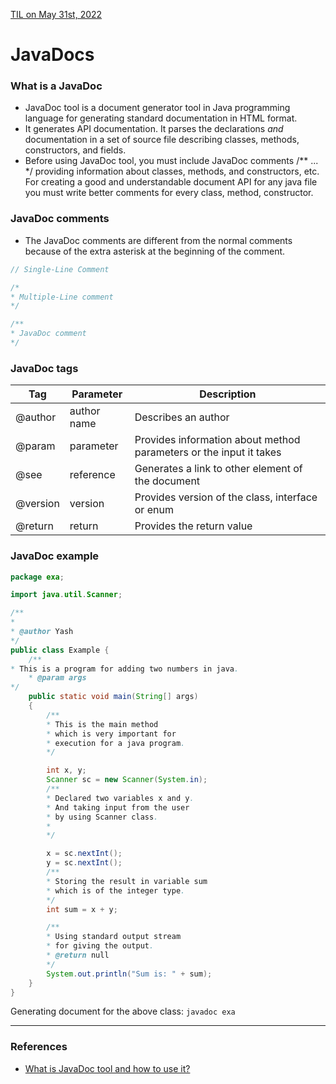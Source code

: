 [TIL on May 31st, 2022](../TIL/2022/05/05-31-2022.md)
# **JavaDocs**

### What is a JavaDoc
- JavaDoc tool is a document generator tool in Java programming language for generating standard documentation in HTML format.
- It generates API documentation. It parses the declarations *and* documentation in a set of source file describing classes, methods, constructors, and fields.
- Before using JavaDoc tool, you must include JavaDoc comments /** ... */ providing information about classes, methods, and constructors, etc. For creating a good and understandable document API for any java file you must write better comments for every class, method, constructor.

### JavaDoc comments
- The JavaDoc comments are different from the normal comments because of the extra asterisk at the beginning of the comment.
```js
// Single-Line Comment

/* 
* Multiple-Line comment
*/

/** 
* JavaDoc comment
*/
```

### JavaDoc tags
| Tag | Parameter | Description |
| --- | --------- | ----------- |
| @author | author name | Describes an author |
| @param | parameter | Provides information about method parameters or the input it takes |
| @see | reference | Generates a link to other element of the document |
| @version | version | Provides version of the class, interface or enum |
| @return | return | Provides the return value |

### JavaDoc example
```java
package exa;

import java.util.Scanner;

/**
*
* @author Yash
*/
public class Example {
	/**
* This is a program for adding two numbers in java.
	* @param args
*/
	public static void main(String[] args)
	{
		/**
		* This is the main method
		* which is very important for
		* execution for a java program.
		*/

		int x, y;
		Scanner sc = new Scanner(System.in);
		/**
		* Declared two variables x and y.
		* And taking input from the user
		* by using Scanner class.
		*
		*/

		x = sc.nextInt();
		y = sc.nextInt();
		/**
		* Storing the result in variable sum
		* which is of the integer type.
		*/
		int sum = x + y;

		/**
		* Using standard output stream
		* for giving the output.
		* @return null
		*/
		System.out.println("Sum is: " + sum);
	}
}
```
Generating document for the above class: `javadoc exa`
___

### References
- [What is JavaDoc tool and how to use it?](https://www.geeksforgeeks.org/what-is-javadoc-tool-and-how-to-use-it/)